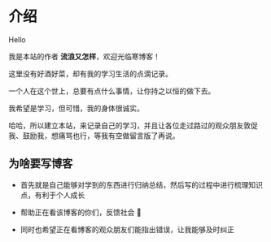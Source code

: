 # 介绍

Hello 

我是本站的作者 **流浪又怎样**，欢迎光临寒博客！

这里没有好酒好菜，却有我的学习生活的点滴记录。

一个人在这个世上，总要有点什么事情，让你持之以恒的做下去。

我希望是学习，但可惜，我的身体很诚实。

哈哈，所以建立本站，来记录自己的学习，并且让各位走过路过的观众朋友敦促我、鼓励我，想痛骂也行，等我有空做留言版了再说。

## 为啥要写博客

- 首先就是自己能够对学到的东西进行归纳总结，然后写的过程中进行梳理知识点，有利于个人成长

- 帮助正在看该博客的你们，反馈社会 :100:

- 同时也希望正在看博客的观众朋友们能指出错误，让我能够及时纠正


